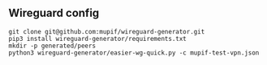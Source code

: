 
Wireguard config
-----------------------
```
git clone git@github.com:mupif/wireguard-generator.git
pip3 install wireguard-generator/requirements.txt
mkdir -p generated/peers
python3 wireguard-generator/easier-wg-quick.py -c mupif-test-vpn.json
```
